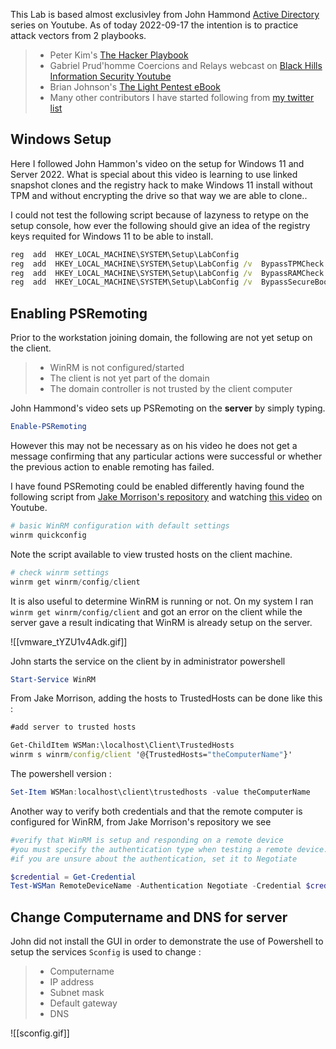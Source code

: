 This Lab is based almost exclusivley from John Hammond [Active Directory](https://www.youtube.com/watch?v=pKtDQtsubio&list=PL1H1sBF1VAKVoU6Q2u7BBGPsnkn-rajlp) series on Youtube. As of today 2022-09-17 the intention is to practice attack vectors from 2 playbooks.

>- Peter Kim's [The Hacker Playbook](https://www.amazon.com/Hacker-Playbook-Practical-Penetration-Testing/dp/1980901759)
>- Gabriel Prud'homme  Coercions and Relays webcast on [Black Hills Information Security Youtube](https://www.youtube.com/watch?v=b0lLxLJKaRs)
>- Brian Johnson's [The Light Pentest eBook](https://training.7minsec.com/p/lpebook)
>- Many other contributors I have started following from [my twitter list](https://twitter.com/i/lists/1570838875072765953)

## Windows Setup

Here I followed John Hammon's video on the setup for Windows 11 and Server 2022. What is special about this video is learning to use linked snapshot clones and the registry hack to make Windows 11 install without TPM and without encrypting the drive so that way we are able to clone..

I could not test the following script because of lazyness to retype on the  setup console, how ever the following should give an idea of the registry keys requited for Windows 11 to be able to install.

```cmd  
reg  add  HKEY_LOCAL_MACHINE\SYSTEM\Setup\LabConfig
reg  add  HKEY_LOCAL_MACHINE\SYSTEM\Setup\LabConfig /v  BypassTPMCheck /t  REG_DWORD /d  1
reg  add  HKEY_LOCAL_MACHINE\SYSTEM\Setup\LabConfig /v  BypassRAMCheck /t  REG_DWORD /d  1
reg  add  HKEY_LOCAL_MACHINE\SYSTEM\Setup\LabConfig /v  BypassSecureBootCheck /t  REG_DWORD /d  1
```

## Enabling PSRemoting

Prior to the workstation joining domain, the following are not yet setup on the client.

> - WinRM is not configured/started
> - The client is not yet part of the domain
> - The domain controller is not trusted by the client computer

John Hammond's video sets up PSRemoting on the **server** by simply typing. 
```powershell
Enable-PSRemoting
```

However this may not be necessary as on his video he does not get a message confirming that any particular actions were successful or whether the previous action to enable remoting has failed.


I have found PSRemoting could be enabled differently having found the following script from [Jake Morrison's repository](https://github.com/techthoughts2/Learn-PowerShell-Code-Examples/blob/master/LearnPowerShell/EP9%20-%20PowerShell%20Remoting.ps1) and watching [this video](https://youtu.be/qvJRaYlxI1w?t=186) on Youtube. 


```powershell
# basic WinRM configuration with default settings
winrm quickconfig
```

Note the script available to view trusted hosts on the client machine. 
```powershell
# check winrm settings
winrm get winrm/config/client
```

It is also useful to determine WinRM is running or not. On my system I ran `winrm get winrm/config/client` and got an error on the client while the server gave a result indicating that WinRM is already setup on the server.

![[vmware_tYZU1v4Adk.gif]]


John  starts the service on the client by in administrator powershell

```powershell
Start-Service WinRM
```


From Jake Morrison, adding the hosts to TrustedHosts can be done like this :

```cmd
#add server to trusted hosts

Get-ChildItem WSMan:\localhost\Client\TrustedHosts
winrm s winrm/config/client '@{TrustedHosts="theComputerName"}'
```

The powershell version :

```powershell
Set-Item WSMan:localhost\client\trustedhosts -value theComputerName
```

Another way to verify both credentials and that the remote computer is configured for WinRM, from Jake Morrison's repository we see

```powershell
#verify that WinRM is setup and responding on a remote device
#you must specify the authentication type when testing a remote device.
#if you are unsure about the authentication, set it to Negotiate

$credential = Get-Credential
Test-WSMan RemoteDeviceName -Authentication Negotiate -Credential $credential
```

## Change Computername and DNS for server
John did not install the GUI in order to demonstrate the use of Powershell to setup the services
`Sconfig`  is used to change :

> - Computername
> - IP address
> - Subnet mask
> - Default gateway
> - DNS 


![[sconfig.gif]]


